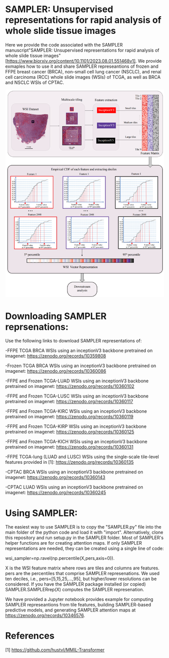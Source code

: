 # SAMPLER: Unsupervised representations for rapid analysis of whole slide tissue images
Here we provide the code associated with the SAMPLER manuscript"SAMPLER: Unsupervised representations for rapid analysis of whole slide tissue images" [https://www.biorxiv.org/content/10.1101/2023.08.01.551468v1]. We provide exmaples how to use it and share SAMPLER represeantions of frozen and FFPE breast cancer (BRCA), non-small cell lung cancer (NSCLC), and renal cell carcinoma (RCC) whole slide images (WSIs) of TCGA, as well as BRCA and NSCLC WSIs of CPTAC.

![SAMPLER overview](https://github.com/TheJacksonLaboratory/SAMPLER/blob/main/mainfig1.png)

# Downloading SAMPLER reprsenations:
Use the following links to download SAMPLER representations of:

-FFPE TCGA BRCA WSIs using an inceptionV3 backbone pretrained on imagenet: https://zenodo.org/records/10359808

-Frozen TCGA BRCA WSIs using an inceptionV3 backbone pretrained on imagenet: https://zenodo.org/records/10360086

-FFPE and Frozen TCGA-LUAD WSIs using an inceptionV3 backbone pretrained on imagenet: https://zenodo.org/records/10360102

-FFPE and Frozen TCGA-LUSC WSIs using an inceptionV3 backbone pretrained on imagenet: https://zenodo.org/records/10360117

-FFPE and Frozen TCGA-KIRC WSIs using an inceptionV3 backbone pretrained on imagenet: https://zenodo.org/records/10360119

-FFPE and Frozen TCGA-KIRP WSIs using an inceptionV3 backbone pretrained on imagenet: https://zenodo.org/records/10360125

-FFPE and Frozen TCGA-KICH WSIs using an inceptionV3 backbone pretrained on imagenet: https://zenodo.org/records/10360131

-FFPE TCGA-lung (LUAD and LUSC) WSIs using the single-scale tile-level features provided in [1]: https://zenodo.org/records/10360135

-CPTAC BRCA WSIs using an inceptionV3 backbone pretrained on imagenet: https://zenodo.org/records/10360143

-CPTAC LUAD WSIs using an inceptionV3 backbone pretrained on imagenet: https://zenodo.org/records/10360245


# Using SAMPLER:
The easiest way to use SAMPLER is to copy the "SAMPLER.py" file into the main folder of the python code and load it with "import". Alternatively, clone this repository and run setup.py in the SAMPLER folder. Most of SAMPLER's helper functions are for creating attention maps. If only SAMPLER representations are needed, they can be created using a single line of code:

wsi_sampler=np.ravel(np.percentile(X,pers,axis=0)).

X is the WSI feature matrix where rows are tiles and columns are features. pers are the percentiles that comprise SAMPLER represenations. We used ten deciles, i.e., pers=[5,15,25,...,95], but higher/lower resolutions can be considered. If you have the SAMPLER package installed (or copied) SAMPLER.SAMPLERrep(X) computes the SAMPLER represenation.


We have provided a Jupyter notebook provides example for computing SAMPLER represeantions from tile features, building SAMPLER-based predictive models, and generating SAMPLER attention maps at https://zenodo.org/records/10346576.

# References

[1] https://github.com/hustvl/MMIL-Transformer

